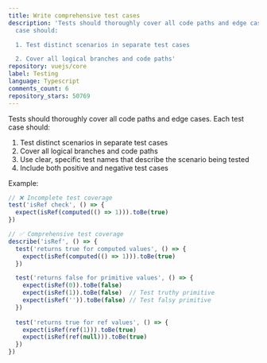 ```yaml
---
title: Write comprehensive test cases
description: 'Tests should thoroughly cover all code paths and edge cases. Each test
  case should:

  1. Test distinct scenarios in separate test cases

  2. Cover all logical branches and code paths'
repository: vuejs/core
label: Testing
language: Typescript
comments_count: 6
repository_stars: 50769
---
```


Tests should thoroughly cover all code paths and edge cases. Each test case should:
1. Test distinct scenarios in separate test cases
2. Cover all logical branches and code paths
3. Use clear, specific test names that describe the scenario being tested
4. Include both positive and negative test cases

Example:
```js
// ❌ Incomplete test coverage
test('isRef check', () => {
  expect(isRef(computed(() => 1))).toBe(true)
})

// ✅ Comprehensive test coverage
describe('isRef', () => {
  test('returns true for computed values', () => {
    expect(isRef(computed(() => 1))).toBe(true)
  })

  test('returns false for primitive values', () => {
    expect(isRef(0)).toBe(false)
    expect(isRef(1)).toBe(false)  // Test truthy primitive
    expect(isRef('')).toBe(false) // Test falsy primitive
  })
  
  test('returns true for ref values', () => {
    expect(isRef(ref(1))).toBe(true)
    expect(isRef(ref(null))).toBe(true)
  })
})
```